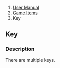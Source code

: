 <ol class="breadcrumb">
  <li><a href="#/docs/contents">User Manual</a></li>
  <li><a href="#/docs/game">Game Items</a></li>
<li class="active">Key</li>
</ol>

## Key

### Description

There are multiple keys. 